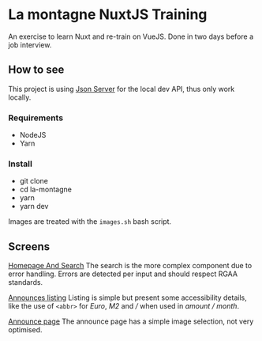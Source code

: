 # La montagne NuxtJS Training

An exercise to learn Nuxt and re-train on VueJS. Done in two days before a job interview.

## How to see

This project is using [Json Server](https://github.com/typicode/json-server) for the local dev API, thus only work locally.

### Requirements

- NodeJS
- Yarn

### Install

- git clone
- cd la-montagne
- yarn
- yarn dev

Images are treated with the `images.sh` bash script.

## Screens

[Homepage And Search](image1.png)
The search is the more complex component due to error handling. Errors are detected per input and should respect RGAA standards.

[Announces listing](image2.png)
Listing is simple but present some accessibility details, like the use of `<abbr>` for *Euro*, *M2* and */* when used in *amount / month*.

[Announce page](image3.png)
The announce page has a simple image selection, not very optimised.